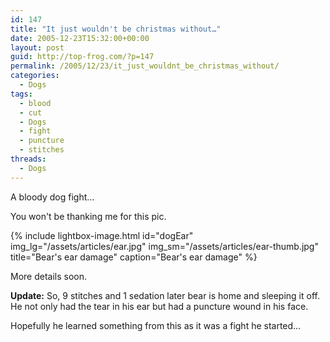 ```yaml
---
id: 147
title: "It just wouldn't be christmas without…"
date: 2005-12-23T15:32:00+00:00
layout: post
guid: http://top-frog.com/?p=147
permalink: /2005/12/23/it_just_wouldnt_be_christmas_without/
categories:
  - Dogs
tags:
  - blood
  - cut
  - Dogs
  - fight
  - puncture
  - stitches
threads:
  - Dogs
---
```

A bloody dog fight…

You won't be thanking me for this pic.

{% include lightbox-image.html 
  id="dogEar"
  img_lg="/assets/articles/ear.jpg"
  img_sm="/assets/articles/ear-thumb.jpg"
  title="Bear's ear damage"
  caption="Bear's ear damage"
%} 

More details soon.

**Update:** So, 9 stitches and 1 sedation later bear is home and sleeping it off. He not only had the tear in his ear but had a puncture wound in his face.

Hopefully he learned something from this as it was a fight he started…